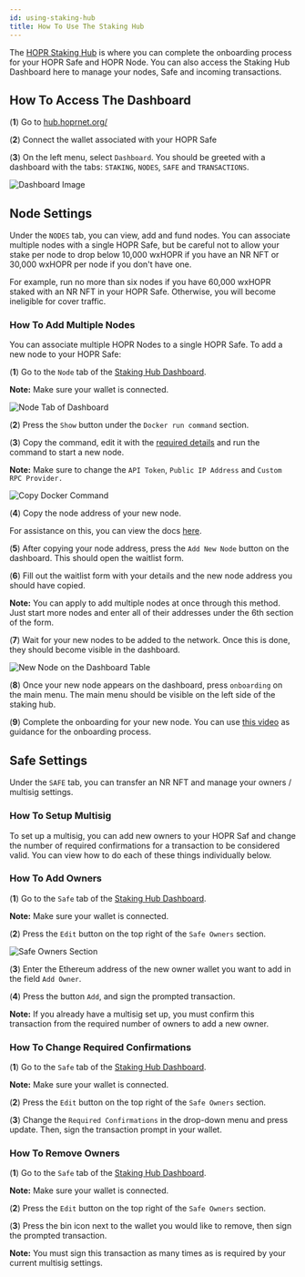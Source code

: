 ```yaml
---
id: using-staking-hub
title: How To Use The Staking Hub
---
```


The [HOPR Staking Hub](https://hub.hoprnet.org/) is where you can complete the onboarding process for your HOPR Safe and HOPR Node. You can also access the Staking Hub Dashboard here to manage your nodes, Safe and incoming transactions.

## How To Access The Dashboard

(**1**) Go to [hub.hoprnet.org/](https://hub.hoprnet.org/)

(**2**) Connect the wallet associated with your HOPR Safe

(**3**) On the left menu, select `Dashboard`. You should be greeted with a dashboard with the tabs: `STAKING`, `NODES`, `SAFE` and `TRANSACTIONS`.

![Dashboard Image](/img/node/Dashboard-image.png)

## Node Settings

Under the `NODES` tab, you can view, add and fund nodes. You can associate multiple nodes with a single HOPR Safe, but be careful not to allow your stake per node to drop below 10,000 wxHOPR if you have an NR NFT or 30,000 wxHOPR per node if you don't have one. 

For example, run no more than six nodes if you have 60,000 wxHOPR staked with an NR NFT in your HOPR Safe. Otherwise, you will become ineligible for cover traffic.

### How To Add Multiple Nodes

You can associate multiple HOPR Nodes to a single HOPR Safe. To add a new node to your HOPR Safe:

(**1**) Go to the `Node` tab of the [Staking Hub Dashboard](https://hub.hoprnet.org/staking/dashboard#node).

**Note:** Make sure your wallet is connected.

![Node Tab of Dashboard](/img/node/nodes-tab-of-dashboard.png)

(**2**) Press the `Show` button under the `Docker run command` section.

(**3**) Copy the command, edit it with the [required details](./using-docker.md#2-configure-command) and run the command to start a new node. 

**Note:** Make sure to change the `API Token`, `Public IP Address` and `Custom RPC Provider.`

![Copy Docker Command](/img/node/copy-docker-command.png)

(**4**) Copy the node address of your new node.

For assistance on this, you can view the docs [here](./using-docker.md#2-configure-command).

(**5**) After copying your node address, press the `Add New Node` button on the dashboard. This should open the waitlist form.

(**6**) Fill out the waitlist form with your details and the new node address you should have copied.

**Note:** You can apply to add multiple nodes at once through this method. Just start more nodes and enter all of their addresses under the 6th section of the form.

(**7**) Wait for your new nodes to be added to the network. Once this is done, they should become visible in the dashboard.

![New Node on the Dashboard Table](/img/node/new-node-on-dashboard-table.png)

(**8**) Once your new node appears on the dashboard, press `onboarding` on the main menu. The main menu should be visible on the left side of the staking hub.

(**9**) Complete the onboarding for your new node. You can use [this video](https://youtu.be/tcs3VzEW7dM?t=714) as guidance for the onboarding process.

## Safe Settings

Under the `SAFE` tab, you can transfer an NR NFT and manage your owners / multisig settings.

### How To Setup Multisig

To set up a multisig, you can add new owners to your HOPR Saf and change the number of required confirmations for a transaction to be considered valid. You can view how to do each of these things individually below.

### How To Add Owners

(**1**) Go to the `Safe` tab of the [Staking Hub Dashboard](https://hub.hoprnet.org/staking/dashboard#safe).

**Note:** Make sure your wallet is connected.

(**2**) Press the `Edit` button on the top right of the `Safe Owners` section.

![Safe Owners Section](/img/node/Safe-owners-section.png)

(**3**) Enter the Ethereum address of the new owner wallet you want to add in the field `Add Owner`.

(**4**) Press the button `Add`, and sign the prompted transaction.

**Note:** If you already have a multisig set up, you must confirm this transaction from the required number of owners to add a new owner.

### How To Change Required Confirmations

(**1**) Go to the `Safe` tab of the [Staking Hub Dashboard](https://hub.hoprnet.org/staking/dashboard#safe).

**Note:** Make sure your wallet is connected.

(**2**) Press the `Edit` button on the top right of the `Safe Owners` section.

(**3**) Change the `Required Confirmations` in the drop-down menu and press update. Then, sign the transaction prompt in your wallet.

### How To Remove Owners

(**1**) Go to the `Safe` tab of the [Staking Hub Dashboard](https://hub.hoprnet.org/staking/dashboard#safe).

**Note:** Make sure your wallet is connected.

(**2**) Press the `Edit` button on the top right of the `Safe Owners` section.

(**3**) Press the bin icon next to the wallet you would like to remove, then sign the prompted transaction.

**Note:** You must sign this transaction as many times as is required by your current multisig settings.